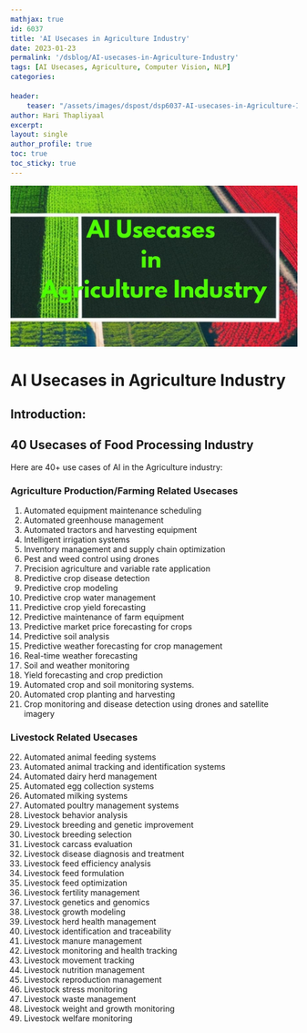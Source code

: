 ```yaml
---
mathjax: true
id: 6037
title: 'AI Usecases in Agriculture Industry'
date: 2023-01-23
permalink: '/dsblog/AI-usecases-in-Agriculture-Industry'
tags: [AI Usecases, Agriculture, Computer Vision, NLP] 
categories: 

header:
    teaser: "/assets/images/dspost/dsp6037-AI-usecases-in-Agriculture-Industry.jpg"
author: Hari Thapliyaal 
excerpt:
layout: single  
author_profile: true  
toc: true  
toc_sticky: true
---
```


![AI Usecases in Agriculture Industry](/assets/images/dspost/dsp6037-AI-usecases-in-Agriculture-Industry.jpg)

# AI Usecases in Agriculture Industry

## Introduction:


## 40 Usecases of Food Processing Industry 
Here are 40+ use cases of AI in the Agriculture industry:

### Agriculture Production/Farming Related Usecases
1. Automated equipment maintenance scheduling
2. Automated greenhouse management
3. Automated tractors and harvesting equipment
4. Intelligent irrigation systems
5. Inventory management and supply chain optimization
6. Pest and weed control using drones
7. Precision agriculture and variable rate application
8. Predictive crop disease detection
9. Predictive crop modeling
10. Predictive crop water management
11. Predictive crop yield forecasting
12. Predictive maintenance of farm equipment
13. Predictive market price forecasting for crops
14. Predictive soil analysis
15. Predictive weather forecasting for crop management
16. Real-time weather forecasting
17. Soil and weather monitoring
18. Yield forecasting and crop prediction
19. Automated crop and soil monitoring systems.
20. Automated crop planting and harvesting
21. Crop monitoring and disease detection using drones and satellite imagery
### Livestock Related Usecases 
22. Automated animal feeding systems
23. Automated animal tracking and identification systems
24. Automated dairy herd management
25. Automated egg collection systems
26. Automated milking systems
27. Automated poultry management systems
28. Livestock behavior analysis
29. Livestock breeding and genetic improvement
30. Livestock breeding selection
31. Livestock carcass evaluation
32. Livestock disease diagnosis and treatment
33. Livestock feed efficiency analysis
34. Livestock feed formulation
35. Livestock feed optimization
36. Livestock fertility management
37. Livestock genetics and genomics
38. Livestock growth modeling
39. Livestock herd health management
40. Livestock identification and traceability
41. Livestock manure management
42. Livestock monitoring and health tracking
43. Livestock movement tracking
44. Livestock nutrition management
45. Livestock reproduction management
46. Livestock stress monitoring
47. Livestock waste management
48. Livestock weight and growth monitoring
49. Livestock welfare monitoring